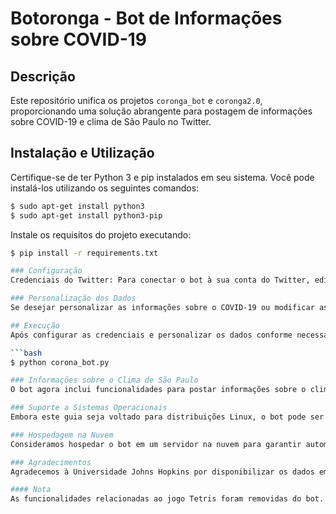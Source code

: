 # Botoronga - Bot de Informações sobre COVID-19

## Descrição
Este repositório unifica os projetos `coronga_bot` e `coronga2.0`, proporcionando uma solução abrangente para postagem de informações sobre COVID-19 e clima de São Paulo no Twitter.

## Instalação e Utilização
Certifique-se de ter Python 3 e pip instalados em seu sistema. Você pode instalá-los utilizando os seguintes comandos:

```bash
$ sudo apt-get install python3
$ sudo apt-get install python3-pip
```
Instale os requisitos do projeto executando:

```bash
$ pip install -r requirements.txt

### Configuração
Credenciais do Twitter: Para conectar o bot à sua conta do Twitter, edite o arquivo credentials.py e insira suas credenciais. Se ainda não as possui, solicite uma conta de desenvolvedor no site do Twitter e crie um aplicativo.

### Personalização dos Dados
Se desejar personalizar as informações sobre o COVID-19 ou modificar as mensagens postadas, consulte a documentação da biblioteca covid19_data aqui. O bot está pronto para publicar dados sobre casos confirmados, mortes e recuperados no Brasil.

## Execução
Após configurar as credenciais e personalizar os dados conforme necessário, execute o bot utilizando o seguinte comando:

```bash
$ python corona_bot.py

### Informações sobre o Clima de São Paulo
O bot agora inclui funcionalidades para postar informações sobre o clima de São Paulo. As informações são obtidas da https://openweathermap.org que traz dados de temperatura atual de hora em hora e a https://wunderground.com com o histórico diário de temperatura.

### Suporte a Sistemas Operacionais
Embora este guia seja voltado para distribuições Linux, o bot pode ser executado em outros sistemas operacionais com ajustes mínimos. O único requisito é ter Python e pip instalados.

### Hospedagem na Nuvem
Consideramos hospedar o bot em um servidor na nuvem para garantir automação contínua. Serviços como Heroku, Amazon Web Services, DigitalOcean e Google Cloud oferecem opções adequadas. Recomendamos o PythonAnywhere, que oferece um plano gratuito adequado para executar scripts diariamente.

### Agradecimentos
Agradecemos à Universidade Johns Hopkins por disponibilizar os dados em https://systems.jhu.edu/ e ao usuário binarynightowl por facilitar o acesso aos dados.

#### Nota
As funcionalidades relacionadas ao jogo Tetris foram removidas do bot. No entanto, o repositório ainda está disponível no repositório [Tetris](https://github.com/Rilufi/twitris). O bot agora está postando informações sobre o clima de São Paulo em suas atualizações regulares e pode ser encontrado em [Botoronga](https://twitter.com/botoronga).
